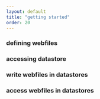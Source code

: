 ```yaml
---
layout: default
title: "getting started"
order: 20
---
```



### defining webfiles

### accessing datastore

### write webfiles in datastores

### access webfiles in datastores
